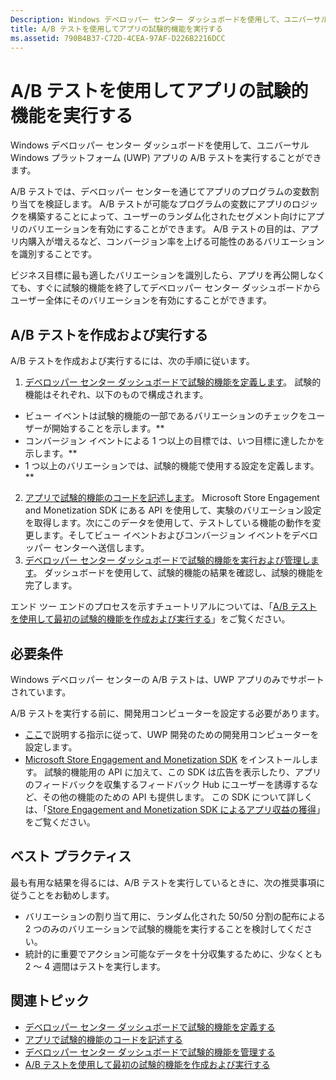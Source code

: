 ```yaml
---
Description: Windows デベロッパー センター ダッシュボードを使用して、ユニバーサル Windows プラットフォーム (UWP) アプリの A/B テストを実行することができます。
title: A/B テストを使用してアプリの試験的機能を実行する
ms.assetid: 790B4B37-C72D-4CEA-97AF-D226B2216DCC
---
```


# A/B テストを使用してアプリの試験的機能を実行する

Windows デベロッパー センター ダッシュボードを使用して、ユニバーサル Windows プラットフォーム (UWP) アプリの A/B テストを実行することができます。

A/B テストでは、デベロッパー センターを通じてアプリのプログラムの変数割り当てを検証します。 A/B テストが可能なプログラムの変数にアプリのロジックを構築することによって、ユーザーのランダム化されたセグメント向けにアプリのバリエーションを有効にすることができます。 A/B テストの目的は、アプリ内購入が増えるなど、コンバージョン率を上げる可能性のあるバリエーションを識別することです。

ビジネス目標に最も適したバリエーションを識別したら、アプリを再公開しなくても、すぐに試験的機能を終了してデベロッパー センター ダッシュボードからユーザー全体にそのバリエーションを有効にすることができます。

## A/B テストを作成および実行する

A/B テストを作成および実行するには、次の手順に従います。

1. [デベロッパー センター ダッシュボードで試験的機能を定義します](define-your-experiment-in-the-dev-center-dashboard.md)。 試験的機能はそれぞれ、以下のもので構成されます。
  * ビュー イベントは試験的機能の一部であるバリエーションのチェックをユーザーが開始することを示します。**
  * コンバージョン イベントによる 1 つ以上の目標では、いつ目標に達したかを示します。**
  * 1 つ以上のバリエーションでは、試験的機能で使用する設定を定義します。**
2. [アプリで試験的機能のコードを記述します](code-your-experiment-in-your-app.md)。 Microsoft Store Engagement and Monetization SDK にある API を使用して、実験のバリエーション設定を取得します。次にこのデータを使用して、テストしている機能の動作を変更します。そしてビュー イベントおよびコンバージョン イベントをデベロッパー センターへ送信します。
3. [デベロッパー センター ダッシュボードで試験的機能を実行および管理します](manage-your-experiment.md)。 ダッシュボードを使用して、試験的機能の結果を確認し、試験的機能を完了します。

エンド ツー エンドのプロセスを示すチュートリアルについては、「[A/B テストを使用して最初の試験的機能を作成および実行する](create-and-run-your-first-experiment-with-a-b-testing.md)」をご覧ください。

## 必要条件

Windows デベロッパー センターの A/B テストは、UWP アプリのみでサポートされています。

A/B テストを実行する前に、開発用コンピューターを設定する必要があります。

* [ここ](../get-started/get-set-up.md)で説明する指示に従って、UWP 開発のための開発用コンピューターを設定します。
* [Microsoft Store Engagement and Monetization SDK](http://aka.ms/store-em-sdk) をインストールします。 試験的機能用の API に加えて、この SDK は広告を表示したり、アプリのフィードバックを収集するフィードバック Hub にユーザーを誘導するなど、その他の機能のための API も提供します。 この SDK について詳しくは、「[Store Engagement and Monetization SDK によるアプリ収益の獲得](monetize-your-app-with-the-microsoft-store-engagement-and-monetization-sdk.md)」をご覧ください。

## ベスト プラクティス

最も有用な結果を得るには、A/B テストを実行しているときに、次の推奨事項に従うことをお勧めします。

* バリエーションの割り当て用に、ランダム化された 50/50 分割の配布による 2 つのみのバリエーションで試験的機能を実行することを検討してください。
* 統計的に重要でアクション可能なデータを十分収集するために、少なくとも 2 ～ 4 週間はテストを実行します。

## 関連トピック

* [デベロッパー センター ダッシュボードで試験的機能を定義する](define-your-experiment-in-the-dev-center-dashboard.md)
* [アプリで試験的機能のコードを記述する](code-your-experiment-in-your-app.md)
* [デベロッパー センター ダッシュボードで試験的機能を管理する](manage-your-experiment.md)
* [A/B テストを使用して最初の試験的機能を作成および実行する](create-and-run-your-first-experiment-with-a-b-testing.md)


<!--HONumber=Mar16_HO5-->


